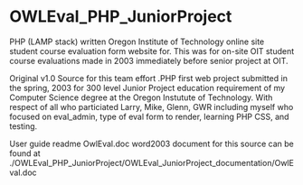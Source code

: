 # OWLEval_PHP_JuniorProject
PHP (LAMP stack) written Oregon Institute of Technology online site student course evaluation form website for. This was for on-site OIT student course evaluations made in 2003 immediately before senior project at OIT.

Original v1.0 Source for this team effort .PHP first web project submitted in the spring, 2003 for 300 level Junior Project education requirement of my Computer Science degree at the Oregon Instutute of Technology. With respect of all who particiated Larry, Mike, Glenn, GWR including myself who focused on eval_admin, type of eval form to render, learning PHP CSS, and testing.

User guide readme OwlEval.doc word2003 document for this source can be found at ./OWLEval_PHP_JuniorProject/OWLEval_JuniorProject_documentation/OwlEval.doc
